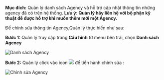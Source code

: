 **Mục đích:**  Quản lý danh sách Agency và hỗ trợ cập nhật thông tin những agency đã có trên hệ thống.
**Lưu ý: Quản lý hãy liên hệ với bộ phận kỹ thuật để được hỗ trợ khi muốn thêm mới một Agency.** 

Để chỉnh sửa thông tin Agency,Quản lý thực hiển như sau: 

**Bước 1:** Quản lý truy cập trang **Cấu hình** từ menu bên trái, chọn **Danh sách Agency**

![Danh sách Agency](https://user-images.githubusercontent.com/75475064/105470268-ef6dd080-5ccb-11eb-8bd8-d602753d5087.png)

**Bước 2:** Quản lý click vào icon ![](https://user-images.githubusercontent.com/75475064/105470692-715df980-5ccc-11eb-992f-fe0f8f39f58c.png) để tiến hành chỉnh sửa :

![Chỉnh sửa Agency](https://user-images.githubusercontent.com/75475064/105471493-5dff5e00-5ccd-11eb-915d-8410a1201815.png)
